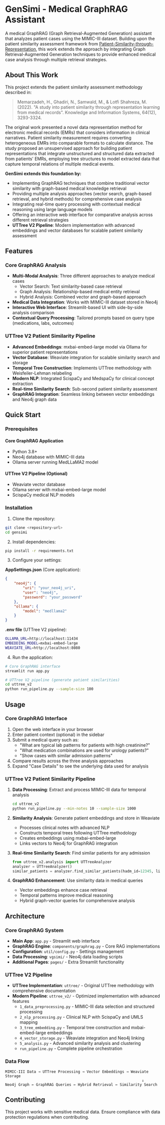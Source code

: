 # GenSimi - Medical GraphRAG Assistant

A medical GraphRAG (Graph Retrieval-Augmented Generation) assistant that analyzes patient cases using the MIMIC-III dataset. Building upon the patient similarity assessment framework from [Patient-Similarity-through-Representation](https://github.com/HodaMemar/Patient-Similarity-through-Representation), this work extends the approach by integrating Graph Retrieval-Augmented Generation techniques to provide enhanced medical case analysis through multiple retrieval strategies.

## About This Work

This project extends the patient similarity assessment methodology described in:

> Memarzadeh, H., Ghadiri, N., Samwald, M., & Lotfi Shahreza, M. (2022). "A study into patient similarity through representation learning from medical records". Knowledge and Information Systems, 64(12), 3293-3324.

The original work presented a novel data representation method for electronic medical records (EMRs) that considers information in clinical narratives. Patient similarity measurement requires converting heterogeneous EMRs into comparable formats to calculate distance. The study proposed an unsupervised approach for building patient representations that integrate unstructured and structured data extracted from patients' EMRs, employing tree structures to model extracted data that capture temporal relations of multiple medical events.

**GenSimi extends this foundation by:**
- Implementing GraphRAG techniques that combine traditional vector similarity with graph-based medical knowledge retrieval
- Providing multiple analysis approaches (vector search, graph-based retrieval, and hybrid methods) for comprehensive case analysis  
- Integrating real-time query processing with contextual medical reasoning using large language models
- Offering an interactive web interface for comparative analysis across different retrieval strategies
- **UTTree V2 Pipeline**: Modern implementation with advanced embeddings and vector databases for scalable patient similarity assessment

## Features

### Core GraphRAG Analysis
- **Multi-Modal Analysis**: Three different approaches to analyze medical cases
  - Vector Search: Text similarity-based case retrieval
  - Graph Analysis: Relationship-based medical entity retrieval  
  - Hybrid Analysis: Combined vector and graph-based approach
- **Medical Data Integration**: Works with MIMIC-III dataset stored in Neo4j
- **Interactive Web Interface**: Streamlit-based UI with side-by-side analysis comparison
- **Contextual Query Processing**: Tailored prompts based on query type (medications, labs, outcomes)

### UTTree V2 Patient Similarity Pipeline
- **Advanced Embeddings**: mxbai-embed-large model via Ollama for superior patient representations
- **Vector Database**: Weaviate integration for scalable similarity search and storage
- **Temporal Tree Construction**: Implements UTTree methodology with Weisfeiler-Lehman relabeling
- **Modern NLP**: Integrated ScispaCy and MedspaCy for clinical concept extraction
- **Real-time Similarity Search**: Sub-second patient similarity assessment
- **GraphRAG Integration**: Seamless linking between vector embeddings and Neo4j graph data

## Quick Start

### Prerequisites

#### Core GraphRAG Application
- Python 3.8+
- Neo4j database with MIMIC-III data
- Ollama server running MedLLaMA2 model

#### UTTree V2 Pipeline (Optional)
- Weaviate vector database
- Ollama server with mxbai-embed-large model
- ScispaCy medical NLP models

### Installation

1. Clone the repository:
```bash
git clone <repository-url>
cd gensimi
```

2. Install dependencies:
```bash
pip install -r requirements.txt
```

3. Configure your settings:

**AppSettings.json** (Core application):
```json
{
    "neo4j": {
        "uri": "your_neo4j_uri",
        "user": "neo4j",
        "password": "your_password"
    },
    "ollama": {
        "model": "medllama2"
    }
}
```

**.env file** (UTTree V2 pipeline):
```bash
OLLAMA_URL=http://localhost:11434
EMBEDDING_MODEL=mxbai-embed-large
WEAVIATE_URL=http://localhost:8080
```

4. Run the application:
```bash
# Core GraphRAG interface
streamlit run app.py

# UTTree V2 pipeline (generate patient similarities)
cd uttree_v2
python run_pipeline.py --sample-size 100
```

## Usage

### Core GraphRAG Interface
1. Open the web interface in your browser
2. Enter patient context (optional) in the sidebar
3. Submit a medical query such as:
   - "What are typical lab patterns for patients with high creatinine?"
   - "What medication combinations are used for urology patients?"
   - "Show cases with similar admission patterns"
4. Compare results across the three analysis approaches
5. Expand "Case Details" to see the underlying data used for analysis

### UTTree V2 Patient Similarity Pipeline
1. **Data Processing**: Extract and process MIMIC-III data for temporal analysis
   ```bash
   cd uttree_v2
   python run_pipeline.py --min-notes 10 --sample-size 1000
   ```

2. **Similarity Analysis**: Generate patient embeddings and store in Weaviate
   - Processes clinical notes with advanced NLP
   - Constructs temporal trees following UTTree methodology
   - Creates embeddings using mxbai-embed-large
   - Links vectors to Neo4j for GraphRAG integration

3. **Real-time Similarity Search**: Find similar patients for any admission
   ```python
   from uttree_v2.analysis import UTTreeAnalyzer
   analyzer = UTTreeAnalyzer()
   similar_patients = analyzer.find_similar_patients(hadm_id=12345, limit=10)
   ```

4. **GraphRAG Enhancement**: Use similarity data in medical queries
   - Vector embeddings enhance case retrieval
   - Temporal patterns improve medical reasoning
   - Hybrid graph-vector queries for comprehensive analysis

## Architecture

### Core GraphRAG System
- **Main App**: `app.py` - Streamlit web interface
- **GraphRAG Engine**: `components/graphrag.py` - Core RAG implementations
- **Configuration**: `util/config.py` - Settings management
- **Data Processing**: `vgsimi/` - Neo4j data loading scripts
- **Additional Pages**: `pages/` - Extra Streamlit functionality

### UTTree V2 Pipeline
- **UTTree Implementation**: `uttree/` - Original UTTree methodology with comprehensive documentation
- **Modern Pipeline**: `uttree_v2/` - Optimized implementation with advanced features
  - `1_data_preprocessing.py` - MIMIC-III data selection and structured processing
  - `2_nlp_processing.py` - Clinical NLP with ScispaCy and UMLS mapping
  - `3_tree_embedding.py` - Temporal tree construction and mxbai-embed-large embeddings
  - `4_vector_storage.py` - Weaviate integration and Neo4j linking
  - `5_analysis.py` - Advanced similarity analysis and clustering
  - `run_pipeline.py` - Complete pipeline orchestration

### Data Flow
```
MIMIC-III Data → UTTree Processing → Vector Embeddings → Weaviate Storage
                                                              ↓
Neo4j Graph ← GraphRAG Queries ← Hybrid Retrieval ← Similarity Search
```

## Contributing

This project works with sensitive medical data. Ensure compliance with data protection regulations when contributing.